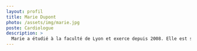 ```yaml
---
layout: profil
title: Marie Dupont
photo: /assets/img/marie.jpg
poste: Cardiologue
description: >
  Marie a étudié à la faculté de Lyon et exerce depuis 2008. Elle est spécialisée en cardiologie interventionnelle.
---
```

